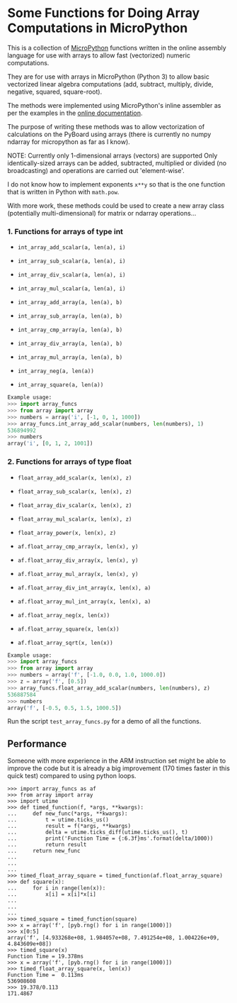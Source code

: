 # Some Functions for Doing Array Computations in MicroPython

This is a collection of [MicroPython](http://docs.micropython.org/en/v1.9.2/pyboard/index.html) functions written in the 
online assembly language for use with arrays to allow fast 
(vectorized) numeric computations.

They are for use with arrays in MicroPython (Python 3)
to allow basic vectorized linear algebra computations (add, 
subtract, multiply, divide, negative, squared, square-root).

The methods were implemented using MicroPython's inline
assembler as per the examples in the [online documentation](https://docs.micropython.org/en/latest/pyboard/reference/asm_thumb2_hints_tips.html).

The purpose of writing these methods was to allow vectorization 
of calculations on the PyBoard using arrays (there is currently
no numpy ndarray for micropython as far as I know). 

NOTE: Currently only 1-dimensional arrays (vectors) are supported
Only identically-sized arrays can be added, subtracted, multiplied 
or divided (no broadcasting) and operations are carried out 
'element-wise'.

I do not know how to implement exponents `x**y` so that is the
one function that is written in Python with `math.pow`.

With more work, these methods could be used to create a new 
array class (potentially multi-dimensional) for matrix or ndarray 
operations...

### 1. Functions for arrays of type int

- `int_array_add_scalar(a, len(a), i)`
- `int_array_sub_scalar(a, len(a), i)`
- `int_array_div_scalar(a, len(a), i)`
- `int_array_mul_scalar(a, len(a), i)`

- `int_array_add_array(a, len(a), b)`
- `int_array_sub_array(a, len(a), b)`
- `int_array_cmp_array(a, len(a), b)`
- `int_array_div_array(a, len(a), b)`
- `int_array_mul_array(a, len(a), b)`

- `int_array_neg(a, len(a))`
- `int_array_square(a, len(a))`

``` Python
Example usage:
>>> import array_funcs
>>> from array import array
>>> numbers = array('i', [-1, 0, 1, 1000])
>>> array_funcs.int_array_add_scalar(numbers, len(numbers), 1)
536894992
>>> numbers
array('i', [0, 1, 2, 1001])
```

### 2. Functions for arrays of type float

- `float_array_add_scalar(x, len(x), z)`
- `float_array_sub_scalar(x, len(x), z)`
- `float_array_div_scalar(x, len(x), z)`
- `float_array_mul_scalar(x, len(x), z)`
- `float_array_power(x, len(x), z)`

- `af.float_array_cmp_array(x, len(x), y)`
- `af.float_array_div_array(x, len(x), y)`
- `af.float_array_mul_array(x, len(x), y)`

- `af.float_array_div_int_array(x, len(x), a)`
- `af.float_array_mul_int_array(x, len(x), a)`

- `af.float_array_neg(x, len(x))`
- `af.float_array_square(x, len(x))`
- `af.float_array_sqrt(x, len(x))`

``` Python
Example usage:
>>> import array_funcs
>>> from array import array
>>> numbers = array('f', [-1.0, 0.0, 1.0, 1000.0])
>>> z = array('f', [0.5])
>>> array_funcs.float_array_add_scalar(numbers, len(numbers), z)
536887584
>>> numbers
array('f', [-0.5, 0.5, 1.5, 1000.5])
```

Run the script `test_array_funcs.py` for a demo of all the functions.

## Performance

Someone with more experience in the ARM instruction set might be able 
to improve the code but it is already a big improvement (170 
times faster in this quick test) compared to using python loops.

```
>>> import array_funcs as af
>>> from array import array
>>> import utime
>>> def timed_function(f, *args, **kwargs):
...     def new_func(*args, **kwargs):
...         t = utime.ticks_us()
...         result = f(*args, **kwargs)
...         delta = utime.ticks_diff(utime.ticks_us(), t)
...         print('Function Time = {:6.3f}ms'.format(delta/1000))
...         return result
...     return new_func
...
...
...
>>> timed_float_array_square = timed_function(af.float_array_square)
>>> def square(x):
...     for i in range(len(x)):
...         x[i] = x[i]*x[i]
...
...
...
>>> timed_square = timed_function(square)
>>> x = array('f', [pyb.rng() for i in range(1000)])
>>> x[0:5]
array('f', [4.933268e+08, 1.984057e+08, 7.491254e+08, 1.004226e+09, 4.843609e+08])
>>> timed_square(x)
Function Time = 19.378ms
>>> x = array('f', [pyb.rng() for i in range(1000)])
>>> timed_float_array_square(x, len(x))
Function Time =  0.113ms
536908608
>>> 19.378/0.113
171.4867
```
